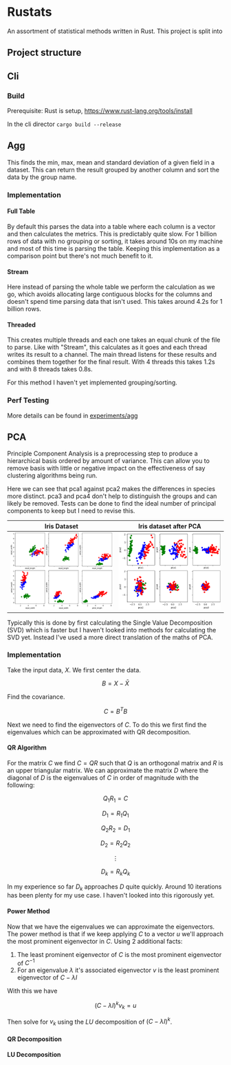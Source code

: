 # Rustats
An assortment of statistical methods written in Rust. This project is split into

## Project structure

## Cli
### Build
Prerequisite: Rust is setup, https://www.rust-lang.org/tools/install

In the cli director `cargo build --release`
## Agg
This finds the min, max, mean and standard deviation of a given field in a dataset.
This can return the result grouped by another column and sort the data by
the group name.

### Implementation
#### Full Table
By default this parses the data into a table where each column is a vector and
then calculates the metrics. This is predictably quite slow. For 1 billion
rows of data with no grouping or sorting, it takes around 10s on my machine and most
of this time is parsing the table. Keeping this implementation as a comparison
point but there's not much benefit to it.

#### Stream
Here instead of parsing the whole table we perform the calculation as we go,
which avoids allocating large contiguous blocks for the columns and doesn't spend
time parsing data that isn't used. This takes around 4.2s for 1 billion rows.

#### Threaded
This creates multiple threads and each one takes an equal chunk of the file
to parse. Like with "Stream", this calculates as it goes and each thread 
writes its result to a channel. The main thread listens for these results and
combines them together for the final result. With 4 threads this takes 1.2s and
with 8 threads takes 0.8s.

For this method I haven't yet implemented grouping/sorting.

### Perf Testing
More details can be found in [experiments/agg](experiments/agg/README.md)

## PCA
Principle Component Analysis is a preprocessing step to produce a hierarchical basis
ordered by amount of variance. This can allow you to remove basis with little or
negative impact on the effectiveness of say clustering algorithms being run.

Here we can see that pca1 against pca2 makes the differences in species more distinct.
pca3 and pca4 don't help to distinguish the groups and can likely be removed. Tests can
be done to find the ideal number of principal components to keep but I need to revise this.

| Iris Dataset | Iris dataset after PCA |
| - | - |
| ![Iris dataset](experiments/pca/iris.png) | ![Iris dataset after pca](experiments/pca/iris_pca.png) |

Typically this is done by first calculating the Single Value Decomposition (SVD)
which is faster but I haven't looked into methods for calculating the SVD yet.
Instead I've used a more direct translation of the maths of PCA.

### Implementation
Take the input data, $X$. We first center the data.

$$B=X-\bar{X}$$

Find the covariance.

$$C=B^TB$$

Next we need to find the eigenvectors of $C$. To do this we first find the eigenvalues which can be approximated with QR decomposition.

#### QR Algorithm
For the matrix $C$ we find $C=QR$ such that $Q$ is an orthogonal matrix and $R$ is an upper triangular matrix. We can approximate the matrix $D$ where the diagonal of $D$ is the eigenvalues of $C$ in order of magnitude with the following:

$$Q_1R_1=C$$

$$D_1=R_1Q_1$$

$$Q_2R_2=D_1$$

$$D_2=R_2Q_2$$

$$\vdots$$

$$D_k=R_kQ_k$$

In my experience so far $D_k$ approaches $D$ quite quickly. Around 10 iterations has been plenty for my use case. I haven't
looked into this rigorously yet.
#### Power Method
Now that we have the eigenvalues we can approximate the eigenvectors. The power method is that if we keep applying $C$ to a vector $u$ we'll approach the most prominent eigenvector in $C$. Using 2 additional facts:

1) The least prominent eigenvector of $C$ is the most prominent eigenvector of $C^{-1}$
2) For an eigenvalue $\lambda$ it's associated eigenvector $v$ is the least prominent eigenvector of $C-\lambda I$

With this we have

$$(C-\lambda I)^kv_k=u$$

Then solve for $v_k$ using the $LU$ decomposition of $(C-\lambda I)^k$.

#### QR Decomposition
#### LU Decomposition
